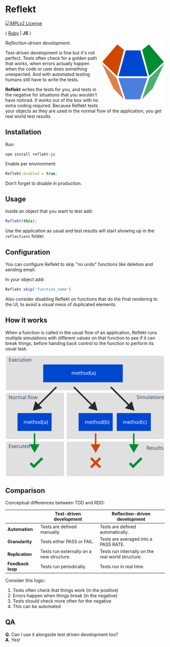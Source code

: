 # Reflekt

[![MPLv2 License](https://img.shields.io/badge/license-MPLv2-blue.svg?style=flat-square)](https://www.mozilla.org/MPL/2.0/)

( [Ruby](/reflekt) | **JS** )

<img src="./Assets/Logo.svg" width="200" raw=true style="margin-left: 10px;" align="right" />

*Reflection-driven development.*

Test-driven development is fine but it's not perfect. Tests often check for a golden path that works, when errors actually happen when the code or user does something unexpected. And with automated testing humans still have to write the tests.

**Reflekt** writes the tests for you, and tests in the negative for situations that you wouldn't have noticed. It works out of the box with no extra coding required. Because Reflekt tests your objects as they are used in the normal flow of the application, you get real world test results.

## Installation  

Run:
```  
npm install reflekt-js
```  

Enable per environment:
```js
Reflekt.enabled = true;
```  

Don't forget to disable in production.

## Usage  

Inside an object that you want to test add:  
```js
Reflekt(this);
```  

Use the application as usual and test results will start showing up in the `reflections` folder.

## Configuration

You can configure Reflekt to skip "no undo" functions like deletion and sending email:

In your object add:

```js
Reflekt.skip('function_name')
```

Also consider disabling Reflekt on functions that do the final rendering to the UI, to avoid a visual mess of duplicated elements.

## How it works

When a function is called in the usual flow of an application, Reflekt runs multiple simulations with different values on that function to see if it can break things, before handing back control to the function to perform its usual task.

<p align="center">
  <img src="./Assets/Flow.svg" raw=true width="500" style="margin-left: auto; margin-right: auto;"/>
</p>

## Comparison

Conceptual differences between TDD and RDD:

|                   | Test-driven development                  | Reflection-driven development                     |
--------------------|------------------------------------------|---------------------------------------------------|
| **Automation**    | Tests are defined manually.              | Tests are defined automatically.                  |
| **Granularity**   | Tests either PASS or FAIL.               | Tests are averaged into a PASS RATE.              |
| **Replication**   | Tests run externally on a new structure. | Tests run internally on the real world structure. |
| **Feedback loop** | Tests run periodically.                  | Tests run in real time.                           |

Consider this logic:  
1. Tests often check that things work (in the positive)  
2. Errors happen when things break (in the negative)  
3. Tests should check more often for the negative  
4. This can be automated

## QA

**Q.** Can I use it alongside test driven development too?  
**A.** Yes!
